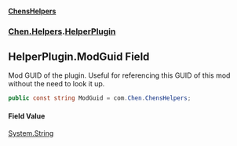 
#### [ChensHelpers](./index 'index')

### [Chen.Helpers](./Chen-Helpers 'Chen.Helpers').[HelperPlugin](./Chen-Helpers-HelperPlugin 'Chen.Helpers.HelperPlugin')

## HelperPlugin.ModGuid Field
Mod GUID of the plugin. Useful for referencing this GUID of this mod without the need to look it up.  
```csharp
public const string ModGuid = com.Chen.ChensHelpers;
```

#### Field Value
[System.String](https://docs.microsoft.com/en-us/dotnet/api/System.String 'System.String')  
